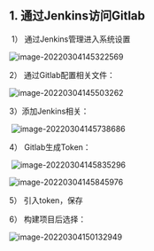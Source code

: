 

## 1. 通过Jenkins访问Gitlab

​	1） 通过Jenkins管理进入系统设置

![image-20220304145322569](C:\Users\dell\AppData\Roaming\Typora\typora-user-images\image-20220304145322569.png)

2） 通过Gitlab配置相关文件：

![image-20220304145503262](C:\Users\dell\AppData\Roaming\Typora\typora-user-images\image-20220304145503262.png)

3）添加Jenkins相关：

​	![image-20220304145738686](C:\Users\dell\AppData\Roaming\Typora\typora-user-images\image-20220304145738686.png)

4） Gitlab生成Token：

​	![image-20220304145835296](C:\Users\dell\AppData\Roaming\Typora\typora-user-images\image-20220304145835296.png)

![image-20220304145845976](C:\Users\dell\AppData\Roaming\Typora\typora-user-images\image-20220304145845976.png)

5） 引入token，保存



6） 构建项目后选择：

![image-20220304150132949](C:\Users\dell\AppData\Roaming\Typora\typora-user-images\image-20220304150132949.png)


